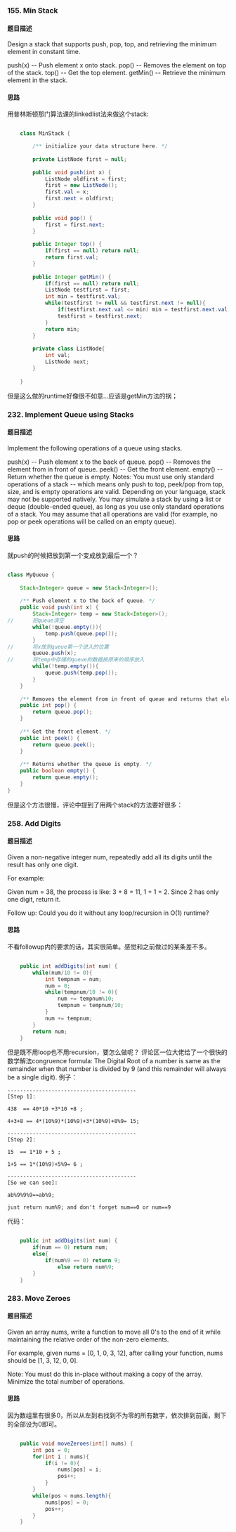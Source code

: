 ### 155. Min Stack
#### 题目描述
Design a stack that supports push, pop, top, and retrieving the minimum element in constant time.

push(x) -- Push element x onto stack.
pop() -- Removes the element on top of the stack.
top() -- Get the top element.
getMin() -- Retrieve the minimum element in the stack.

#### 思路
用普林斯顿那门算法课的linkedlist法来做这个stack:
```java

    class MinStack {

        /** initialize your data structure here. */
        
        private ListNode first = null;
        
        public void push(int x) {
            ListNode oldfirst = first;
            first = new ListNode();
            first.val = x;
            first.next = oldfirst;
        }
        
        public void pop() {
            first = first.next;
        }
        
        public Integer top() {
            if(first == null) return null;
            return first.val;
        }
        
        public Integer getMin() {
            if(first == null) return null;
            ListNode testfirst = first;
            int min = testfirst.val;
            while(testfirst != null && testfirst.next != null){
                if(testfirst.next.val <= min) min = testfirst.next.val;
                testfirst = testfirst.next;
            }
            return min;
        }
        
        private class ListNode{
            int val;
            ListNode next;
        }
        
    }

```
但是这么做的runtime好像很不如意...应该是getMin方法的锅；

### 232. Implement Queue using Stacks
#### 题目描述

Implement the following operations of a queue using stacks.

push(x) -- Push element x to the back of queue.
pop() -- Removes the element from in front of queue.
peek() -- Get the front element.
empty() -- Return whether the queue is empty.
Notes:
You must use only standard operations of a stack -- which means only push to top, peek/pop from top, size, and is empty operations are valid.
Depending on your language, stack may not be supported natively. You may simulate a stack by using a list or deque (double-ended queue), as long as you use only standard operations of a stack.
You may assume that all operations are valid (for example, no pop or peek operations will be called on an empty queue).

#### 思路
就push的时候把放到第一个变成放到最后一个？
``` java

class MyQueue {
    
    Stack<Integer> queue = new Stack<Integer>();
    
    /** Push element x to the back of queue. */
    public void push(int x) {
        Stack<Integer> temp = new Stack<Integer>();
//      把queue清空
        while(!queue.empty()){
            temp.push(queue.pop());
        }
//      将x放到queue第一个进入的位置
        queue.push(x);
//      将temp中存储的queue的数据按原来的顺序放入
        while(!temp.empty()){
            queue.push(temp.pop());
        }
    }
    
    /** Removes the element from in front of queue and returns that element. */
    public int pop() {
        return queue.pop();
    }
    
    /** Get the front element. */
    public int peek() {
        return queue.peek();
    }
    
    /** Returns whether the queue is empty. */
    public boolean empty() {
        return queue.empty();
    }
}

``` 
但是这个方法很慢，评论中提到了用两个stack的方法要好很多：

### 258. Add Digits
#### 题目描述

Given a non-negative integer num, repeatedly add all its digits until the result has only one digit.

For example:

Given num = 38, the process is like: 3 + 8 = 11, 1 + 1 = 2. Since 2 has only one digit, return it.

Follow up:
Could you do it without any loop/recursion in O(1) runtime?

#### 思路
不看followup内的要求的话，其实很简单。感觉和之前做过的某条差不多。
``` java

    public int addDigits(int num) {
        while(num/10 != 0){
            int tempnum = num;
            num = 0;
            while(tempnum/10 != 0){
                num += tempnum%10;
                tempnum = tempnum/10;
            }
            num += tempnum;
        }
        return num;
    }

```
但是既不用loop也不用recursion，要怎么做呢？
评论区一位大佬给了一个很快的数学解法congruence formula:
The Digital Root of a number is same as the remainder when that number is divided by 9 (and this remainder will always be a single digit).
例子：
```
-----------------------------------------
[Step 1]:

438  == 40*10 +3*10 +8 ;

4+3+8 == 4*(10%9)*(10%9)+3*(10%9)+8%9= 15;

-----------------------------------------
[Step 2]:

15  == 1*10 + 5 ;
 
1+5 == 1*(10%9)+5%9= 6 ;

-----------------------------------------
[So we can see]:

ab%9%9%9==ab%9; 

just return num%9; and don't forget num==0 or num==9   

```

代码：

```java

    public int addDigits(int num) {
        if(num == 0) return num;
        else{
            if(num%9 == 0) return 9;
                else return num%9;
        }
    }

```

### 283. Move Zeroes
#### 题目描述
Given an array nums, write a function to move all 0's to the end of it while maintaining the relative order of the non-zero elements.

For example, given nums = [0, 1, 0, 3, 12], after calling your function, nums should be [1, 3, 12, 0, 0].

Note:
You must do this in-place without making a copy of the array.
Minimize the total number of operations.

#### 思路
因为数组里有很多0，所以从左到右找到不为零的所有数字，依次排到前面，剩下的全部设为0即可。
```java

    public void moveZeroes(int[] nums) {
        int pos = 0;
        for(int i : nums){
            if(i != 0){
                nums[pos] = i;
                pos++;
            }
        }
        while(pos < nums.length){
            nums[pos] = 0;
            pos++;
        }
    }

```